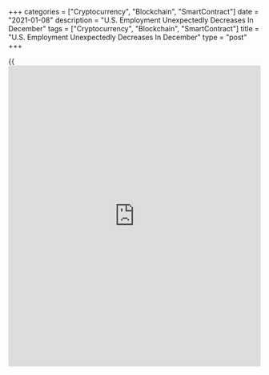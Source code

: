 +++
categories = ["Cryptocurrency", "Blockchain", "SmartContract"]
date = "2021-01-08"
description = "U.S. Employment Unexpectedly Decreases In December"
tags = ["Cryptocurrency", "Blockchain", "SmartContract"]
title = "U.S. Employment Unexpectedly Decreases In December"
type = "post"
+++

{{<iframe id="large-banner" src="https://www.bounty.group/#slide=21.0" width="100%" height="600" scrolling="no" style="border: 0px solid rgb(216, 221, 230); border-radius: 3px;">}}

After reporting slowing job growth over the past few months, the Labor
Department released a report on Friday unexpectedly showing a decrease
in U.S. employment in the month of December.

The Labor Department said non-farm payroll employment fell by 140,000
jobs in December after climbing by an upwardly revised 336,000 jobs in
November.

The decline surprised economists, who had expected employment to
increase by about 71,000 jobs compared to the addition of 245,000 jobs
originally reported for the previous month.

Meanwhile, the report said the unemployment rate came in at 6.7 percent
in December, unchanged from November. Economists had expected the
unemployment rate to inch up to 6.8 percent.

For comments and feedback [contact](https://www.playgroundfx.com/contact/): editorial@rtt[news](https://www.letsplayfx.com/blog/forex-news-website/).com

[Economic News][1]

 **What parts of the world are seeing the best (and worst) economic
performances lately? Click[here][2] to check out our [Econ Scorecard][2]
and find out! See up-to-the-moment [ranking](https://www.playgroundfx.com/blog/crypto-exchange-ranking/)s for the best and worst
performers in [GDP][3], [unemployment rate][4], [inflation][5] and much
more.**

   1. www.rtt[news](https://www.letsplayfx.com/blog/forex-news-website/).com/Content/EconomicNews.aspx
   2. www.rtt[news](https://www.letsplayfx.com/blog/forex-news-website/).com/economic-scorecard/world-rank/unemployment-rate/highest-performance.aspx
   3. www.rtt[news](https://www.letsplayfx.com/blog/forex-news-website/).com/economic-scorecard/world-rank/GDP/highest-performance.aspx
   4. www.rtt[news](https://www.letsplayfx.com/blog/forex-news-website/).com/economic-scorecard/world-rank/unemployment-rate/lowest-performance.aspx
   5. www.rtt[news](https://www.letsplayfx.com/blog/forex-news-website/).com/economic-scorecard/world-rank/CPI/highest-performance.aspx